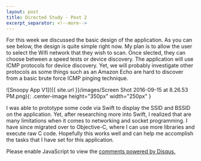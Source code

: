 ```yaml
---
layout: post
title: Directed Study - Post 2
excerpt_separator: <!--more-->
---
```

For this week we discussed the basic design of the application. As you can see below, the design is quite simple right now. My plan is to allow the user to select the Wifi network that they wish to scan. Once slected, they can choose between a speed tests or device discovery. <!--more-->
The application will use ICMP protocols for device discovery. Yet, we will probably investigate other protocols as some things such as an Amazon Echo are hard to discover from a basic brute force ICMP pinging technique.

![Snoopy App V1]({{ site.url }}/images/Screen Shot 2016-09-15 at 8.26.53 PM.png){: .center-image height="350px" width="250px" }

I was able to prototype some code via Swift to display the SSID and BSSID on the application. Yet, after researching more into Swift, I realized that are many limitations when it comes to networking and socket programming. I have since migrated over to Objective-C, where I can use more libraries and execute raw C code. Hopefully this works well and can help me accomplish the tasks that I have set for this application.

<div id="disqus_thread"></div>
<script>
/**
* RECOMMENDED CONFIGURATION VARIABLES: EDIT AND UNCOMMENT THE SECTION BELOW TO INSERT DYNAMIC VALUES FROM YOUR PLATFORM OR CMS.
* LEARN WHY DEFINING THESE VARIABLES IS IMPORTANT: https://disqus.com/admin/universalcode/#configuration-variables
*/
/*
var disqus_config = function () {
this.page.url = PAGE_URL; // Replace PAGE_URL with your page's canonical URL variable
this.page.identifier = PAGE_IDENTIFIER; // Replace PAGE_IDENTIFIER with your page's unique identifier variable
};
*/
(function() { // DON'T EDIT BELOW THIS LINE
var d = document, s = d.createElement('script');

s.src = '//jaketarnow.disqus.com/embed.js';

s.setAttribute('data-timestamp', +new Date());
(d.head || d.body).appendChild(s);
})();
</script>
<noscript>Please enable JavaScript to view the <a href="https://disqus.com/?ref_noscript" rel="nofollow">comments powered by Disqus.</a></noscript>
